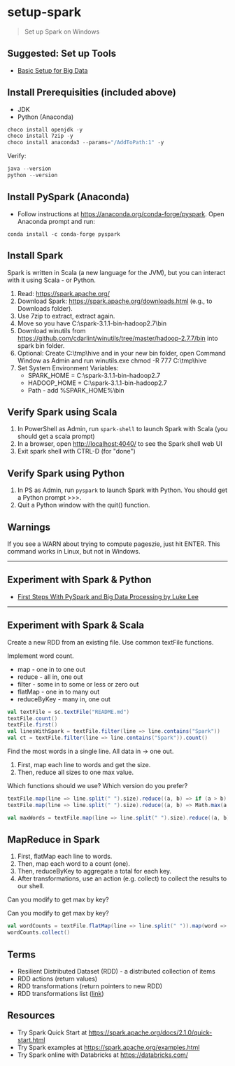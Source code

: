 # setup-spark

> Set up Spark on Windows

## Suggested: Set up Tools

- [Basic Setup for Big Data](https://github.com/denisecase/basic-setup-for-bigdata)

## Install Prerequisities (included above)

- JDK
- Python (Anaconda)

```PowerShell
choco install openjdk -y
choco install 7zip -y
choco install anaconda3 --params="/AddToPath:1" -y
```

Verify:

```PowerShell
java --version
python --version
```

## Install PySpark (Anaconda)

- Follow instructions at https://anaconda.org/conda-forge/pyspark. Open Anaconda prompt and run:

```Anaconda
conda install -c conda-forge pyspark
```

## Install Spark

Spark is written in Scala (a new language for the JVM), but you can interact with it using Scala - or Python. 

1. Read: <https://spark.apache.org/>
2. Download Spark: <https://spark.apache.org/downloads.html> (e.g., to Downloads folder).
3. Use 7zip to extract, extract again. 
4. Move so you have C:\spark-3.1.1-bin-hadoop2.7\bin
5. Download winutils from https://github.com/cdarlint/winutils/tree/master/hadoop-2.7.7/bin into spark bin folder.
6. Optional: Create C:\tmp\hive and in your new bin folder, open Command Window as Admin and run winutils.exe chmod -R 777 C:\tmp\hive
7. Set System Environment Variables:
    - SPARK_HOME = C:\spark-3.1.1-bin-hadoop2.7
    - HADOOP_HOME = C:\spark-3.1.1-bin-hadoop2.7
    - Path - add %SPARK_HOME%\bin

## Verify Spark using Scala

1. In PowerShell as Admin, run ```spark-shell``` to launch Spark with Scala (you should get a scala prompt)
2. In a browser, open <http://localhost:4040/> to see the Spark shell web UI
3. Exit spark shell with CTRL-D (for "done")

## Verify Spark using Python

1. In PS as Admin, run ```pyspark``` to launch Spark with Python.  You should get a Python prompt >>>.
2. Quit a Python window with the quit() function. 

## Warnings

If you see a WARN about trying to compute pageszie, just hit ENTER. This command works in Linux, but not in Windows. 

---

## Experiment with Spark & Python

- [First Steps With PySpark and Big Data Processing
by Luke Lee](https://realpython.com/pyspark-intro/)

---

## Experiment with Spark & Scala

Create a new RDD from an existing file. Use common textFile functions.

Implement word count. 

- map - one in to one out
- reduce - all in, one out
- filter - some in to some or less or zero out
- flatMap - one in to many out
- reduceByKey - many in, one out 

```scala
val textFile = sc.textFile("README.md")
textFile.count()
textFile.first()
val linesWithSpark = textFile.filter(line => line.contains("Spark"))
val ct = textFile.filter(line => line.contains("Spark")).count()
```

Find the most words in a single line. All data in -> one out. 

1. First, map each line to words and get the size. 
1. Then, reduce all sizes to one max value. 

Which functions should we use?  Which version do you prefer?

```scala
textFile.map(line => line.split(" ").size).reduce((a, b) => if (a > b) a else b)
textFile.map(line => line.split(" ").size).reduce((a, b) => Math.max(a, b))

val maxWords = textFile.map(line => line.split(" ").size).reduce((a, b) => if (a > b) a else b)
```

## MapReduce in Spark

1. First, flatMap each line to words. 
1. Then, map each word to a count (one). 
1. Then, reduceByKey to aggregate a total for each key. 
1. After transformations, use an action (e.g. collect) to collect the results to our shell. 

Can you modify to get max by key? 

Can you modify to get max by key? 

```scala
val wordCounts = textFile.flatMap(line => line.split(" ")).map(word => (word, 1)).reduceByKey((a, b) => a + b)
wordCounts.collect()
```

## Terms

- Resilient Distributed Dataset (RDD) - a distributed collection of items
- RDD actions (return values)
- RDD transformations (return pointers to new RDD)
- RDD transformations list ([link](https://spark.apache.org/docs/latest/rdd-programming-guide.html#transformations))


## Resources

- Try Spark Quick Start at <https://spark.apache.org/docs/2.1.0/quick-start.html>
- Try Spark examples at <https://spark.apache.org/examples.html>
- Try Spark online with Databricks at <https://databricks.com/>

